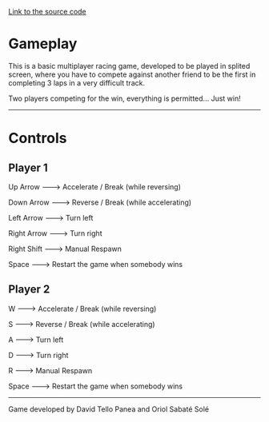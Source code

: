 [Link to the source code](https://github.com/DavidTello1/Fisica-II)

Gameplay
========

This is a basic multiplayer racing game, developed to be played in splited screen,
where you have to compete against another friend to be the first in completing 3
laps in a very difficult track.

Two players competing for the win, everything is 
permitted... Just win!

***

Controls
========

Player 1
--------

Up Arrow ---> Accelerate / Break (while reversing)

Down Arrow ---> Reverse / Break (while accelerating)

Left Arrow ---> Turn left

Right Arrow ---> Turn right

Right Shift ---> Manual Respawn

Space ---> Restart the game when somebody wins

Player 2
--------

W ---> Accelerate / Break (while reversing)

S ---> Reverse / Break (while accelerating)

A ---> Turn left

D ---> Turn right

R ---> Manual Respawn

Space ---> Restart the game when somebody wins

***

Game developed by David Tello Panea and Oriol Sabaté Solé
